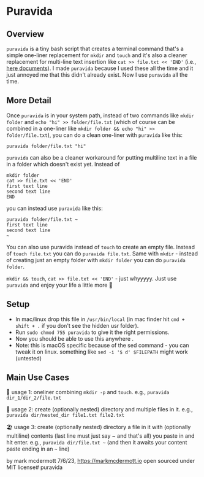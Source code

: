 # Puravida

## Overview
`puravida` is a tiny bash script that creates a terminal command that's a simple one-liner replacement for `mkdir` and `touch` and it's also a cleaner replacement for multi-line text insertion like `cat >> file.txt << 'END'` (i.e., [here documents](https://en.wikipedia.org/wiki/Here_document)). I made  `puravida` because I used these all the time and it just annoyed me that this didn't already exist. Now I use `puravida` all the time.

## More Detail
Once `puravida` is in your system path, instead of two commands like `mkdir folder` and `echo "hi" >> folder/file.txt` (which of course can be combined in a one-liner like `mkdir folder && echo "hi" >> folder/file.txt`), you can do a clean one-liner with `puravida` like this: 
```
puravida folder/file.txt "hi"
```
`puravida` can also be a cleaner workaround for putting multiline text in a file in a folder which doesn't exist yet. Instead of
```
mkdir folder
cat >> file.txt << 'END'
first text line
second text line
END
```
you can instead use `puravida` like this:
```
puravida folder/file.txt ~
first text line
second text line
~
```
You can also use puravida instead of `touch` to create an empty file. Instead of `touch file.txt` you can do `puravida file.txt`. Same with `mkdir` - instead of creating just an empty folder with `mkdir folder` you can do `puravida folder`.

`mkdir && touch`, `cat >> file.txt << 'END'` - just whyyyyy. Just use `puravida` and enjoy your life a little more 🌴

## Setup
- In mac/linux drop this file in `/usr/bin/local` (in mac finder hit `cmd + shift + .` if you don't see the hidden usr folder).
- Run `sudo chmod 755 puravida` to give it the right permissions.
- Now you should be able to use this anywhere .
- Note: this is macOS specific because of the sed command - you can tweak it on linux. something like `sed -i '$ d' $FILEPATH` might work (untested)

## Main Use Cases
🌴 usage 1: oneliner combining `mkdir -p` and `touch`. e.g., `puravida dir_1/dir_2/file.txt`

🌊 usage 2: create (optionally nested) directory and multiple files in it. e.g., `puravida dir/nested_dir file1.txt file2.txt`

🏖️ usage 3: create (optionally nested) directory a file in it with (optionally multiline) contents (last line must just say ~ and that's all) you paste in and hit enter.
e.g., `puravida dir/file.txt ~` (and then it awaits your content paste ending in an `~` line)

by mark mcdermott 7/6/23, https://markmcdermott.io
open sourced under MIT license# puravida
